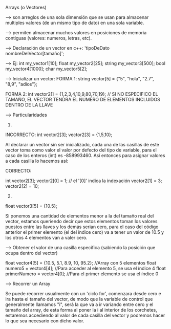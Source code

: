 Arrays (o Vectores)

--> son arreglos de una sola dimensión que se usan para almacenar multiples valores (de un mismo tipo de dato) en una sola variable.

--> permiten almacenar muchos valores en posiciones de memoria contiguas (valores: numeros, letras, etc).

--> Declaración de un vector en c++: 'tipoDeDato nombreDelVector[tamaño]';

--> Ej: 
int my_vector1[10];
float my_vector2[25];
string my_vector3[500];
bool my_vector4[1000];
char my_vector5[2];

--> Inicializar un vector: 
FORMA 1: string vector[5] = {"5", "hola", "2.7", "8,9", "adios"}; 

FORMA 2: int vector2[] = {1,2,3,4,10,9,80,70,19}; // SI NO ESPECIFICO EL TAMAÑO, EL VECTOR TENDRÁ EL NUMERO DE ELEMENTOS INCLUIDOS DENTRO DE LA LLAVE

--> Particularidades

1) 

INCORRECTO:
int vector2[3];
vector2[3] = {1,5,10};

Al declarar un vector sin ser inicializado, cada una de las casillas de este vector toma como valor el valor por defecto del tipo de variable, para el caso de los enteros (int) es -858993460. Así entonces para asignar valores a cada casilla lo hacemos así:

CORRECTO:

int vector2[3];
vector2[0] = 1; // el '[0]' indica la indexación 
vector2[1] = 3;
vector2[2] = 10;

2) 

float vector3[5] = {10.5};

Si ponemos una cantidad de elementos menor a la del tamaño real del vector, estamos queriendo decir que estos elementos toman los valores puestos entre las llaves y los demás serian cero, para el caso del código anterior el primer elemento (el del índice cero) va a tener un valor de 10.5 y los otros 4 elementos van a valer cero.

--> Obtener el valor de una casilla especifica (sabiendo la posición que ocupa dentro del vector)

float vector4[5] = {10.5, 5.1, 8.9, 10, 95.2}; //Array con 5 elementos
float numero5 = vector4[4]; //Para acceder al elemento 5, se usa el índice 4
float primerNumero = vector4[0]; //Para el primer elemento se usa el índice 0

--> Recorrer un Array

Se puede recorrer usualmente con un 'ciclo for', comenzara desde cero e ira hasta el tamaño del vector, de modo que la variable de control que generalmente llamamos "i", será la que va a ir variando entre cero y el tamaño del array, de esta forma al poner la i al interior de los corchetes, estaremos accediendo al valor de cada casilla del vector y podremos hacer lo que sea necesario con dicho valor.

